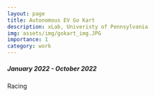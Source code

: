 ```yaml
---
layout: page
title: Autonomous EV Go Kart
description: xLab, Univeristy of Pennsylvania
img: assets/img/gokart_img.JPG
importance: 1
category: work
---
```



##### January 2022 - October 2022

Racing